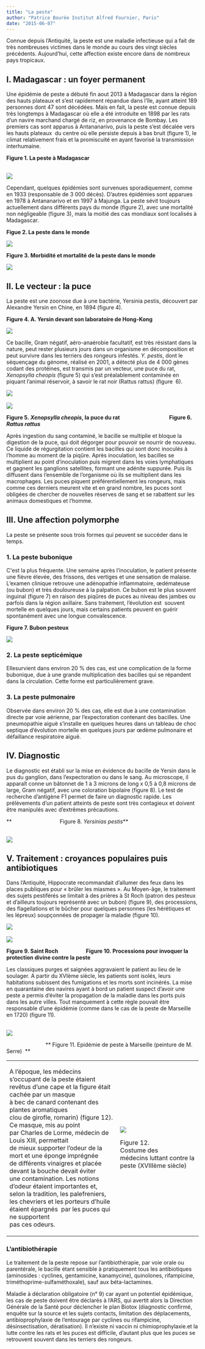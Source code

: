 ```yaml
---
title: "La peste"
author: "Patrice Bourée Institut Alfred Fournier, Paris"
date: "2015-06-07"
---
```


<div class="teaser"><p>Connue depuis l’Antiquité, la peste est une maladie infectieuse qui a fait de très nombreuses victimes dans le monde au cours des vingt siècles précédents. Aujourd’hui, cette affection existe encore dans de nombreux pays tropicaux.</p></div>

## I. Madagascar : un foyer permanent

Une épidémie de peste a débuté fin aout 2013 à Madagascar dans la région des hauts plateaux et s’est rapidement répandue dans l’île, ayant atteint 189 personnes dont 47 sont décédées. Mais en fait, la peste est connue depuis très longtemps à Madagascar où elle a été introduite en 1898 par les rats d’un navire marchand chargé de riz, en provenance de Bombay. Les premiers cas sont apparus à Antananarivo, puis la peste s’est décalée vers les hauts plateaux  du centre où elle persiste depuis à bas bruit (figure 1), le climat relativement frais et la promiscuité en ayant favorisé la transmission interhumaine.

**Figure 1. La peste à Madagascar**

      
![](fig-1-carte-cas-madagascar.JPG)

Cependant, quelques épidémies sont survenues sporadiquement, comme en 1933 (responsable de 3 000 décès). D’autres épidémies sont apparues en 1978 à Antananarivo et en 1997 à Majunga. La peste sévit toujours actuellement dans différents pays du monde (figure 2), avec une mortalité non négligeable (figure 3), mais la moitié des cas mondiaux sont localisés à Madagascar.

**Figue 2. La peste dans le monde**

![](fig-2-carte-des-foyers-de-peste.JPG)

**Figure 3. Morbidité et mortalité de la peste dans le monde**

![](fig-3-morbidite-et-mortalite-de-la-peste-humaine-1987-2009.JPG)

## II. Le vecteur : la puce

La peste est une zoonose due à une bactérie, Yersinia pestis, découvert par Alexandre Yersin en Chine, en 1894 (figure 4).

**Figure 4. A. Yersin devant son laboratoire de Hong-Kong**

![](fig-4-yersin-devant-son-laboratoire.jpeg)

Ce bacille, Gram négatif, aéro-anaérobie facultatif, est très résistant dans la nature, peut rester plusieurs jours dans un organisme en décomposition et peut survivre dans les terriers des rongeurs infestés. *Y. pestis*, dont le séquençage du génome, réalisé en 2001, a détecté plus de 4 000 gènes codant des protéines, est transmis par un vecteur, une puce du rat, *Xenopsylla cheopis* (figure 5) qui s’est préalablement contaminée en piquant l’animal réservoir, à savoir le rat noir (Rattus rattus) (figure  6).          

![](fig-5-xenppsylla-cheopis.jpg)  
                                               
![](fig-6-rattus-rattus.jpg)

**Figure 5. *Xenopsylla cheopis*, la puce du rat                                       Figure 6. *Rattus rattus***

Après ingestion du sang contaminé, le bacille se multiplie et bloque la digestion de la puce, qui doit dégorger pour pouvoir se nourrir de nouveau. Ce liquide de régurgitation contient les bacilles qui sont donc inoculés à l’homme au moment de la piqûre. Après inoculation, les bacilles se multiplient au point d’inoculation puis migrent dans les voies lymphatiques et gagnent les ganglions satellites, formant une adénite suppurée. Puis ils diffusent dans l’ensemble de l’organisme où ils se multiplient dans les macrophages. Les puces piquent préférentiellement les rongeurs, mais comme ces derniers meurent vite et en grand nombre, les puces sont obligées de chercher de nouvelles réserves de sang et se rabattent sur les animaux domestiques et l’homme.

## III. Une affection polymorphe

La peste se présente sous trois formes qui peuvent se succéder dans le temps.

### 1. La peste bubonique

C'est la plus fréquente. Une semaine après l’inoculation, le patient présente une fièvre élevée, des frissons, des vertiges et une sensation de malaise. L’examen clinique retrouve une adénopathie inflammatoire, œdémateuse (ou bubon) et très douloureuse à la palpation. Ce bubon est le plus souvent inguinal (figure 7) en raison des piqûres de puces au niveau des jambes ou parfois dans la région axillaire. Sans traitement, l’évolution est  souvent mortelle en quelques jours, mais certains patients peuvent en guérir spontanément avec une longue convalescence.

**Figure 7. Bubon pesteux**

![](fig-7-bubon-pesteux-cdc.jpg)

### 2. La peste septicémique

Ellesurvient dans environ 20 % des cas, est une complication de la forme bubonique, due à une grande multiplication des bacilles qui se répandent dans la circulation. Cette forme est particulièrement grave.

### 3. La peste pulmonaire

Observée dans environ 20 % des cas, elle est due à une contamination directe par voie aérienne, par l’expectoration contenant des bacilles. Une pneumopathie aiguë s’installe en quelques heures dans un tableau de choc septique d’évolution mortelle en quelques jours par œdème pulmonaire et défaillance respiratoire aiguë.

## IV. Diagnostic

Le diagnostic est établi sur la mise en évidence du bacille de Yersin dans le pus du ganglion, dans l’expectoration ou dans le sang. Au microscope, il apparaît conne un bâtonnet de 1 à 3 microns de long x 0,5 à 0,8 microns de large, Gram négatif, avec une coloration bipolaire (figure 8). Le test de recherche d’antigène F1 permet de faire un diagnostic rapide. Les prélèvements d’un patient atteints de peste sont très contagieux et doivent être manipulés avec d’extrêmes précautions.

**                                Figure 8. *Yersinias pestis***

                   
![](fig-8-yersinia-pestis.jpg)

## V. Traitement : croyances populaires puis antibiotiques

Dans l’Antiquité, Hippocrate recommandait d’allumer des feux dans les places publiques pour « brûler les miasmes ». Au Moyen-âge, le traitement des sujets pestiférés se limitait à des prières à St Roch (patron des pesteux et d’ailleurs toujours représenté avec un bubon) (figure 9), des processions, des flagellations et le bûcher pour quelques personnes (les hérétiques et les lépreux) soupçonnées de propager la maladie (figure 10).

![](fig-9-st-roch.JPG)  
            
![](fig-10-procession.jpg)

**Figure 9. Saint Roch                      Figure 10. Processions pour invoquer la protection divine contre la peste**

Les classiques purges et saignées aggravaient le patient au lieu de le soulager. A partir du XVIème siècle, les patients sont isolés, leurs habitations subissent des fumigations et les morts sont incinérés. La mise en quarantaine des navires ayant à bord un patient suspect d’avoir une peste a permis d’éviter la propagation de la maladie dans les ports puis dans les autre villes. Tout manquement à cette règle pouvait être responsable d’une épidémie (comme dans le cas de la peste de Marseille en 1720) (figure 11).

                            
![](fig-11-peste-de-marseille.jpg)

                          ** Figure 11. Epidémie de peste à Marseille (peinture de M. Serre)  **

<table>

<tbody>

<tr>

<td>

A l’époque, les médecins s’occupant de la peste étaient  
revêtus d’une cape et la figure était cachée par un masque  
à bec de canard contenant des plantes aromatiques  
clou de girofle, romarin) (figure 12). Ce masque, mis au point  
par Charles de Lorme, médecin de Louis XIII, permettait  
de mieux supporter l’odeur de la mort et une éponge imprégnée  
de différents vinaigres et placée devant la bouche devait éviter  
une contamination. Les notions d’odeur étaient importantes et,  
selon la tradition, les palefreniers, les chevriers et les porteurs d’huile étaient épargnés  par les puces qui ne supportent  
pas ces odeurs.

</td>

<td>

![](fig-12-habits-medecins.jpg)

Figure 12.  
Costume des médecins luttant contre la peste (XVIIIème siècle)

</td>

</tr>

</tbody>

</table>

### L’antibiothérapie

Le traitement de la peste repose sur l’antibiothérapie, par voie orale ou parentérale, le bacille étant sensible à pratiquement tous les antibiotiques (aminosides : cyclines, gentamicine, kanamycine), quinolones, rifampicine, triméthoprime-sulfaméthoxale), sauf aux béta-lactamines.

Maladie à déclaration obligatoire (n° 9) car ayant un potentiel épidémique, les cas de peste doivent être déclarés à l’ARS, qui avertit alors la Direction Générale de la Santé pour déclencher le plan Biotox (diagnostic confirmé, enquête sur la source et les sujets contacts, limitation des déplacements, antibioprophylaxie de l’entourage par cyclines ou rifampicine, désinsectisation, dératisation). Il n’existe ni vaccin ni chimioprophylaxie.et la lutte contre les rats et les puces est difficile, d’autant plus que les puces se retrouvent souvent dans les terriers des rongeurs.
